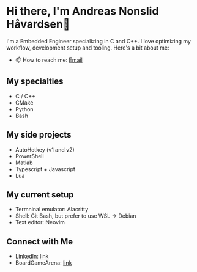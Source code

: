 # Hi there, I'm Andreas Nonslid Håvardsen👋

I'm a Embedded Engineer specializing in C and C++. I love optimizing my workflow, development setup and tooling. Here's a bit about me:

- 📫 How to reach me: [Email](mailto:andreas.nonshaav@hotmail.com)

## My specialties
- C / C++
- CMake
- Python
- Bash

## My side projects
- AutoHotkey (v1 and v2)
- PowerShell
- Matlab
- Typescript + Javascript
- Lua

## My current setup
- Termninal emulator: Alacritty
- Shell: Git Bash, but prefer to use WSL -> Debian
- Text editor: Neovim

## Connect with Me
- LinkedIn: [link](https://www.linkedin.com/in/andreas-nonslid-h%C3%A5vardsen-6839a0174/)
- BoardGameArena: [link](https://boardgamearena.com/player?id=85407199)

